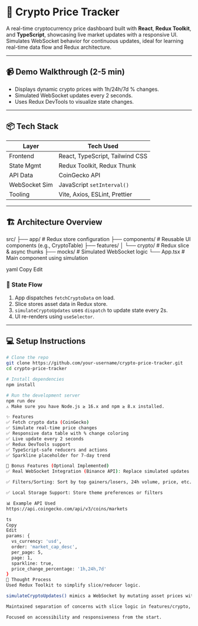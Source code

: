 # 🚀 Crypto Price Tracker

A real-time cryptocurrency price dashboard built with **React**, **Redux Toolkit**, and **TypeScript**, showcasing live market updates with a responsive UI. Simulates WebSocket behavior for continuous updates, ideal for learning real-time data flow and Redux architecture.

---

## 📹 Demo Walkthrough (2-5 min)
- Displays dynamic crypto prices with 1h/24h/7d % changes.
- Simulated WebSocket updates every 2 seconds.
- Uses Redux DevTools to visualize state changes.

---

## 📦 Tech Stack

| Layer         | Tech Used                          |
| ------------- | ---------------------------------- |
| Frontend      | React, TypeScript, Tailwind CSS    |
| State Mgmt    | Redux Toolkit, Redux Thunk         |
| API Data      | CoinGecko API                      |
| WebSocket Sim | JavaScript `setInterval()`         |
| Tooling       | Vite, Axios, ESLint, Prettier      |

---

## 🏗️ Architecture Overview

src/ ├── app/ # Redux store configuration ├── components/ # Reusable UI components (e.g., CryptoTable) ├── features/ │ └── crypto/ # Redux slice & async thunks ├── mocks/ # Simulated WebSocket logic └── App.tsx # Main component using simulation

yaml
Copy
Edit

### 🔁 State Flow

1. App dispatches `fetchCryptoData` on load.
2. Slice stores asset data in Redux store.
3. `simulateCryptoUpdates` uses `dispatch` to update state every 2s.
4. UI re-renders using `useSelector`.

---

## 💻 Setup Instructions

```bash
# Clone the repo
git clone https://github.com/your-username/crypto-price-tracker.git
cd crypto-price-tracker

# Install dependencies
npm install

# Run the development server
npm run dev
⚠️ Make sure you have Node.js ≥ 16.x and npm ≥ 8.x installed.

✨ Features
✅ Fetch crypto data (CoinGecko)
✅ Simulate real-time price changes
✅ Responsive data table with % change coloring
✅ Live update every 2 seconds
✅ Redux DevTools support
✅ TypeScript-safe reducers and actions
✅ Sparkline placeholder for 7-day trend

🎁 Bonus Features (Optional Implemented)
✅ Real WebSocket Integration (Binance API): Replace simulated updates with wss://stream.binance.com:9443/ws/btcusdt@ticker

✅ Filters/Sorting: Sort by top gainers/losers, 24h volume, price, etc.

✅ Local Storage Support: Store theme preferences or filters

📊 Example API Used
https://api.coingecko.com/api/v3/coins/markets

ts
Copy
Edit
params: {
  vs_currency: 'usd',
  order: 'market_cap_desc',
  per_page: 5,
  page: 1,
  sparkline: true,
  price_change_percentage: '1h,24h,7d'
}
🧠 Thought Process
Used Redux Toolkit to simplify slice/reducer logic.

simulateCryptoUpdates() mimics a WebSocket by mutating asset prices with randomness.

Maintained separation of concerns with slice logic in features/crypto, and simulation in mocks/.

Focused on accessibility and responsiveness from the start.
